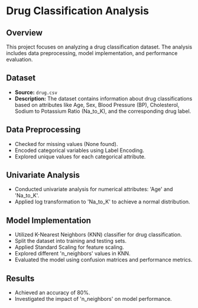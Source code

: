 # Drug Classification Analysis

## Overview

This project focuses on analyzing a drug classification dataset. The analysis includes data preprocessing, model implementation, and performance evaluation.

## Dataset

- **Source:** `drug.csv`
- **Description:** The dataset contains information about drug classifications based on attributes like Age, Sex, Blood Pressure (BP), Cholesterol, Sodium to Potassium Ratio (Na_to_K), and the corresponding drug label.

## Data Preprocessing

- Checked for missing values (None found).
- Encoded categorical variables using Label Encoding.
- Explored unique values for each categorical attribute.

## Univariate Analysis

- Conducted univariate analysis for numerical attributes: 'Age' and 'Na_to_K'.
- Applied log transformation to 'Na_to_K' to achieve a normal distribution.

## Model Implementation

- Utilized K-Nearest Neighbors (KNN) classifier for drug classification.
- Split the dataset into training and testing sets.
- Applied Standard Scaling for feature scaling.
- Explored different 'n_neighbors' values in KNN.
- Evaluated the model using confusion matrices and performance metrics.

## Results

- Achieved an accuracy of 80%.
- Investigated the impact of 'n_neighbors' on model performance.
